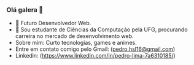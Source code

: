 ### Olá galera 👋

- 🔭 Futuro Desenvolvedor Web.
- 🌱 Sou estudante de Ciências da Computação pela UFG, procurando carreira no mercado de desenvolvimento web.
- Sobre mim: Curto tecnologias, games e animes.
- Entre em contato comigo pelo Gmail: (pedro.hsl16@gmail.com)
- Linkedin: (https://www.linkedin.com/in/pedro-lima-7a6310185/)
